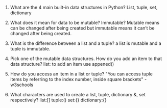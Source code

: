 1. What are the 4 main built-in data structures in Python?
List, tuple, set, dictionary 

2. What does it mean for data to be mutable? Immutable?
Mutable means can be changed after being created but immutable means it can’t be changed after being created.

3. What is the difference between a list and a tuple?
a list is mutable and a tuple is immutable.

4. Pick one of the mutable data structures. How do you add an item to that data structure? 
list: to add an item use appened()

5. How do you access an item in a list or tuple?
"You can access tuple items by referring to the index number, inside square brackets" -w3schools

6. What characters are used to create a list, tuple, dictionary &, set respectively?
list:[]
tuple:()
set:{}
dictionary:{}